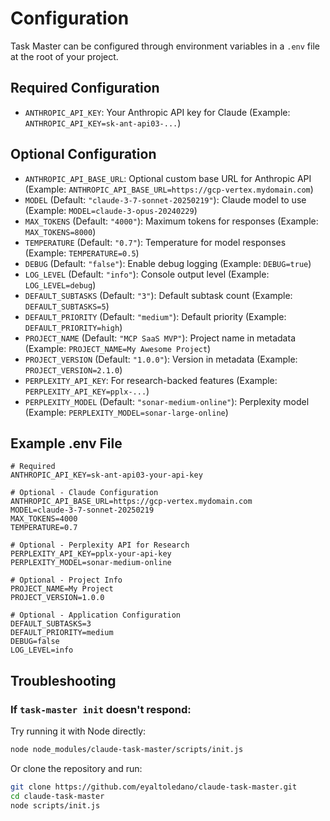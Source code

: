 # Configuration

Task Master can be configured through environment variables in a `.env` file at the root of your project.

## Required Configuration

- `ANTHROPIC_API_KEY`: Your Anthropic API key for Claude (Example: `ANTHROPIC_API_KEY=sk-ant-api03-...`)

## Optional Configuration

- `ANTHROPIC_API_BASE_URL`: Optional custom base URL for Anthropic API (Example: `ANTHROPIC_API_BASE_URL=https://gcp-vertex.mydomain.com`)
- `MODEL` (Default: `"claude-3-7-sonnet-20250219"`): Claude model to use (Example: `MODEL=claude-3-opus-20240229`)
- `MAX_TOKENS` (Default: `"4000"`): Maximum tokens for responses (Example: `MAX_TOKENS=8000`)
- `TEMPERATURE` (Default: `"0.7"`): Temperature for model responses (Example: `TEMPERATURE=0.5`)
- `DEBUG` (Default: `"false"`): Enable debug logging (Example: `DEBUG=true`)
- `LOG_LEVEL` (Default: `"info"`): Console output level (Example: `LOG_LEVEL=debug`)
- `DEFAULT_SUBTASKS` (Default: `"3"`): Default subtask count (Example: `DEFAULT_SUBTASKS=5`)
- `DEFAULT_PRIORITY` (Default: `"medium"`): Default priority (Example: `DEFAULT_PRIORITY=high`)
- `PROJECT_NAME` (Default: `"MCP SaaS MVP"`): Project name in metadata (Example: `PROJECT_NAME=My Awesome Project`)
- `PROJECT_VERSION` (Default: `"1.0.0"`): Version in metadata (Example: `PROJECT_VERSION=2.1.0`)
- `PERPLEXITY_API_KEY`: For research-backed features (Example: `PERPLEXITY_API_KEY=pplx-...`)
- `PERPLEXITY_MODEL` (Default: `"sonar-medium-online"`): Perplexity model (Example: `PERPLEXITY_MODEL=sonar-large-online`)

## Example .env File

```
# Required
ANTHROPIC_API_KEY=sk-ant-api03-your-api-key

# Optional - Claude Configuration
ANTHROPIC_API_BASE_URL=https://gcp-vertex.mydomain.com
MODEL=claude-3-7-sonnet-20250219
MAX_TOKENS=4000
TEMPERATURE=0.7

# Optional - Perplexity API for Research
PERPLEXITY_API_KEY=pplx-your-api-key
PERPLEXITY_MODEL=sonar-medium-online

# Optional - Project Info
PROJECT_NAME=My Project
PROJECT_VERSION=1.0.0

# Optional - Application Configuration
DEFAULT_SUBTASKS=3
DEFAULT_PRIORITY=medium
DEBUG=false
LOG_LEVEL=info
```

## Troubleshooting

### If `task-master init` doesn't respond:

Try running it with Node directly:

```bash
node node_modules/claude-task-master/scripts/init.js
```

Or clone the repository and run:

```bash
git clone https://github.com/eyaltoledano/claude-task-master.git
cd claude-task-master
node scripts/init.js
```
